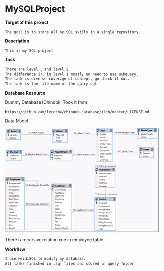 # MySQLProject
**Target of this project**

    The goal is to store all my SQL skills in a single repository.
  
**Description**

    This is my SQL project
  
**Task**

    There are level 1 and level 2
    The difference is, in level 1 mostly no need to use subquery.
    The task is diverse coverage of concept, go check it out.
    The task is the file name of the query.sql
    
**Database Resource**

  Dummy Database (Chinook) Took it from 
  
    https://github.com/lerocha/chinook-database/blob/master/LICENSE.md

Data Model

![image alt](https://github.com/bachtiarilham/Chinook-Database-Analytics/blob/main/Capture.PNG?raw=true)    

There is recursive relation one in employee table
    
**Workflow**

    I use HeidiSQL to modify my database.
    All tasks finished in .sql files and stored in query folder
    


